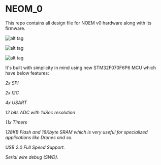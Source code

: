# NEOM_0
This repo contains all design file for NOEM v0 hardware along with its firmware.

![alt tag](https://preview.ibb.co/myJ7Sm/Screen_Shot_2017_11_19_at_9_15_27_PM.png)

![alt tag](https://image.ibb.co/k1bcSm/Screen_Shot_2017_11_19_at_9_15_19_PM.png)

![alt tag](http://preview.ibb.co/e8Kpa6/NEOM_Board_Specs_V0_Rev_1_01.png)

It's built with simplicity in mind using new STM32F070F6P6 MCU which have below features:

*2x SPI*

*2x I2C*

*4x USART*

*12 bits ADC with 1uSec resolution*

*11x Timers*

*128KB Flash and 16Kbyte SRAM which is very useful for specialized applications like Drones 
and so.*

*USB 2.0 Full Speed Support.*

*Serial wire debug (SWD).*






























